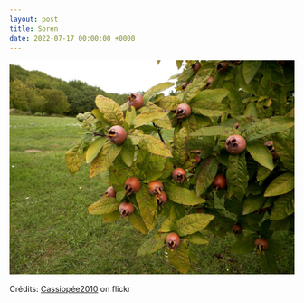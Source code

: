 ```yaml
---
layout: post
title: Soren
date: 2022-07-17 00:00:00 +0000
---
```


![Soren](/images/2022-07-17.jpg)

Crédits: [Cassiopée2010](https://www.flickr.com/people/cmoi30/) on flickr
